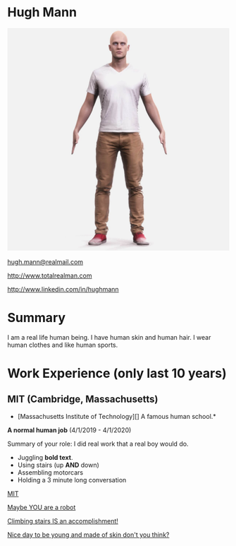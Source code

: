 # Hugh Mann

![Me](human-man-scan-190m-01.jpg)

hugh.mann@realmail.com

http://www.totalrealman.com

http://www.linkedin.com/in/hughmann

# Summary

I am a real life human being. I have human skin and human hair.
I wear human clothes and like human sports.

# Work Experience (only last 10 years)
## MIT (Cambridge, Massachusetts)

* [Massachusetts Institute of Technology][] A famous human school.*

**A normal human job** (4/1/2019 - 4/1/2020)

Summary of your role:
I did real work that a real boy would do.
* Juggling **bold text**.
* Using stairs (up **AND** down)
* Assembling motorcars
* Holding a 3 minute long conversation


[MIT](http://www.MIT.edu)

[Maybe YOU are a robot](http://www.captcha.net/)

[Climbing stairs IS an accomplishment!](https://metro.co.uk/2018/02/26/climbing-stairs-always-killer-no-matter-fit-7342131/)

[Nice day to be young and made of skin don't you think?](https://www.youtube.com/watch?v=zpMEWBisteM)
